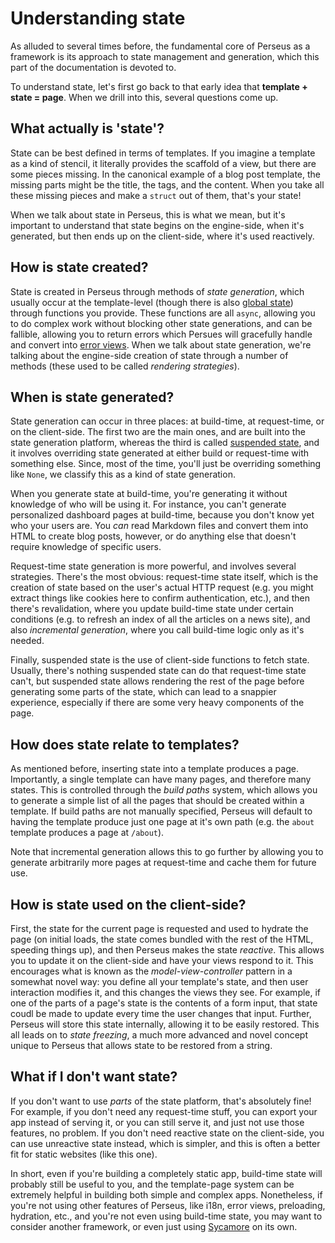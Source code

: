 # Understanding state

As alluded to several times before, the fundamental core of Perseus as a framework is its approach to state management and generation, which this part of the documentation is devoted to.

To understand state, let's first go back to that early idea that **template + state = page**. When we drill into this, several questions come up.

## What actually is 'state'?

State can be best defined in terms of templates. If you imagine a template as a kind of stencil, it literally provides the scaffold of a view, but there are some pieces missing. In the canonical example of a blog post template, the missing parts might be the title, the tags, and the content. When you take all these missing pieces and make a `struct` out of them, that's your state!

When we talk about state in Perseus, this is what we mean, but it's important to understand that state begins on the engine-side, when it's generated, but then ends up on the client-side, where it's used reactively.

## How is state created?

State is created in Perseus through methods of *state generation*, which usually occur at the template-level (though there is also [global state](:stat/global)) through functions you provide. These functions are all `async`, allowing you to do complex work without blocking other state generations, and can be fallible, allowing you to return errors which Persues will gracefully handle and convert into [error views](:fundamentals/error-views). When we talk about state generation, we're talking about the engine-side creation of state through a number of methods (these used to be called *rendering strategies*).

## When is state generated?

State generation can occur in three places: at build-time, at request-time, or on the client-side. The first two are the main ones, and are built into the state generation platform, whereas the third is called [suspended state](:state/suspense), and it involves overriding state generated at either build or request-time with something else. Since, most of the time, you'll just be overriding something like `None`, we classify this as a kind of state generation.

When you generate state at build-time, you're generating it without knowledge of who will be using it. For instance, you can't generate personalized dashboard pages at build-time, because you don't know yet who your users are. You *can* read Markdown files and convert them into HTML to create blog posts, however, or do anything else that doesn't require knowledge of specific users.

Request-time state generation is more powerful, and involves several strategies. There's the most obvious: request-time state itself, which is the creation of state based on the user's actual HTTP request (e.g. you might extract things like cookies here to confirm authentication, etc.), and then there's revalidation, where you update build-time state under certain conditions (e.g. to refresh an index of all the articles on a news site), and also *incremental generation*, where you call build-time logic only as it's needed.

Finally, suspended state is the use of client-side functions to fetch state. Usually, there's nothing suspended state can do that request-time state can't, but suspended state allows rendering the rest of the page before generating some parts of the state, which can lead to a snappier experience, especially if there are some very heavy components of the page.

## How does state relate to templates?

As mentioned before, inserting state into a template produces a page. Importantly, a single template can have many pages, and therefore many states. This is controlled through the *build paths* system, which allows you to generate a simple list of all the pages that should be created within a template. If build paths are not manually specified, Perseus will default to having the template produce just one page at it's own path (e.g. the `about` template produces a page at `/about`).

Note that incremental generation allows this to go further by allowing you to generate arbitrarily more pages at request-time and cache them for future use.

## How is state used on the client-side?

First, the state for the current page is requested and used to hydrate the page (on initial loads, the state comes bundled with the rest of the HTML, speeding things up), and then Perseus makes the state *reactive*. This allows you to update it on the client-side and have your views respond to it. This encourages what is known as the *model-view-controller* pattern in a somewhat novel way: you define all your template's state, and then user interaction modifies it, and this changes the views they see. For example, if one of the parts of a page's state is the contents of a form input, that state coudl be made to update every time the user changes that input. Further, Perseus will store this state internally, allowing it to be easily restored. This all leads on to *state freezing*, a much more advanced and novel concept unique to Perseus that allows state to be restored from a string.

## What if I don't want state?

If you don't want to use *parts* of the state platform, that's absolutely fine! For example, if you don't need any request-time stuff, you can export your app instead of serving it, or you can still serve it, and just not use those features, no problem. If you don't need reactive state on the client-side, you can use unreactive state instead, which is simpler, and this is often a better fit for static websites (like this one).

In short, even if you're building a completely static app, build-time state will probably still be useful to you, and the template-page system can be extremely helpful in building both simple and complex apps. Nonetheless, if you're not using other features of Perseus, like i18n, error views, preloading, hydration, etc., and you're not even using build-time state, you may want to consider another framework, or even just using [Sycamore](https://github.com/sycamore-rs/sycamore) on its own.
